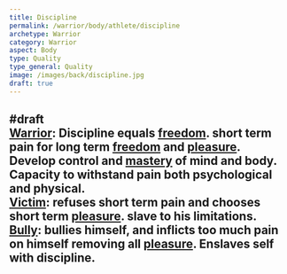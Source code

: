 ```yaml
---
title: Discipline
permalink: /warrior/body/athlete/discipline
archetype: Warrior
category: Warrior
aspect: Body
type: Quality
type_general: Quality
image: /images/back/discipline.jpg
draft: true
---
```

#draft   
[Warrior](/[warrior](/warrior/mature_warrior)/mature_warrior): Discipline equals [freedom](/lover/spirit/jester/freedom). short term pain for long term [freedom](/lover/spirit/jester/freedom) and [pleasure](/lover/heart/care_giver/pleasure). Develop control and [mastery](/magician/mature_magician/mastery) of mind and body. Capacity to withstand pain both psychological and physical.   
[Victim](/warrior/mature_warrior/victim_shadow): refuses short term pain and chooses short term [pleasure](/lover/heart/care_giver/pleasure). slave to his limitations.   
[Bully](/warrior/mature_warrior/bully_shadow): bullies himself, and inflicts too much pain on himself removing all [pleasure](/lover/heart/care_giver/pleasure). Enslaves self with discipline.
---
